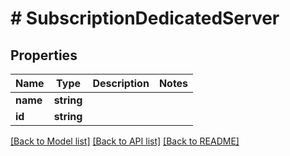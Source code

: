 # # SubscriptionDedicatedServer

## Properties

Name | Type | Description | Notes
------------ | ------------- | ------------- | -------------
**name** | **string** |  |
**id** | **string** |  |

[[Back to Model list]](../../README.md#models) [[Back to API list]](../../README.md#endpoints) [[Back to README]](../../README.md)
